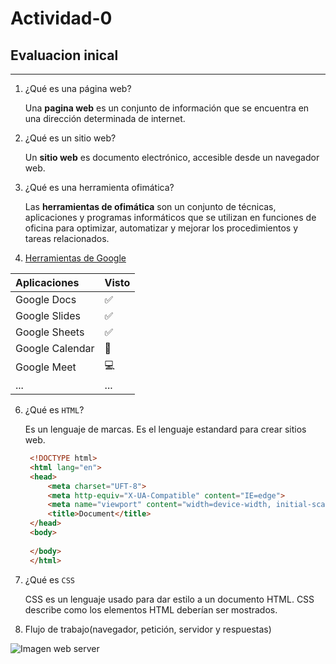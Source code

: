# Actividad-0

## Evaluacion inical
---

1. ¿Qué es una página web?

    Una **pagina web** es un conjunto de información que se encuentra en una dirección determinada de internet.
    
2. ¿Qué es un sitio web?

    Un **sitio web** es documento electrónico, accesible desde un navegador web.
    
3. ¿Qué es una herramienta ofimática?

    Las **herramientas de ofimática** son un conjunto de técnicas, aplicaciones y programas informáticos que se utilizan en funciones de oficina para optimizar, automatizar y mejorar los procedimientos y tareas relacionados.
    
5. [Herramientas de Google](https://www.google.com/intl/es-419/chrome/browser-tools/)

| **Aplicaciones** | **Visto** |
|:-|:-|
|Google Docs| ✅|
|Google Slides| ✅|
|Google Sheets| ✅| 
| Google Calendar| 📆|
|Google Meet| 💻|
|...| ... |

6. ¿Qué es `HTML`?

    Es un lenguaje de marcas. Es el lenguaje estandard para crear sitios web.
    
    ```HTML
     <!DOCTYPE html>
     <html lang="en">
     <head>
         <meta charset="UFT-8">
         <meta http-equiv="X-UA-Compatible" content="IE=edge">
         <meta name="viewport" content="width=device-width, initial-scale=1.0">
         <title>Document</title>
     </head>
     <body>
         
     </body>
     </html>
     ```
7. ¿Qué es `CSS`

    CSS es un lenguaje usado para dar estilo a un documento HTML. CSS describe como los
elementos HTML deberían ser mostrados.

8. Flujo de trabajo(navegador, petición, servidor y respuestas)

![Imagen web server](https://camo.githubusercontent.com/4dc59108a963885608fb0b126e7a65f04f7e59d8eec09c2e653da2435f4ecc2b/68747470733a2f2f66702e6a6f7365646f6d696e676f2e6f72672f69617767732f7530312f696d672f64735f70726f636573735f7374617469632e706e67)
